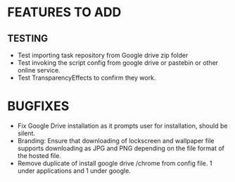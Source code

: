 # FEATURES TO ADD

## TESTING
- Test importing task repository from Google drive zip folder
- Test invoking the script config from google drive or pastebin or other online service.
- Test TransparencyEffects to confirm they work.

# BUGFIXES

- Fix Google Drive installation as it prompts user for installation, should be silent.
- Branding: Ensure that downloading of lockscreen and wallpaper file supports downloading as JPG and PNG depending on the file format of the hosted file.
- Remove duplicate of install google drive /chrome from config file. 1 under applications and 1 under google.
